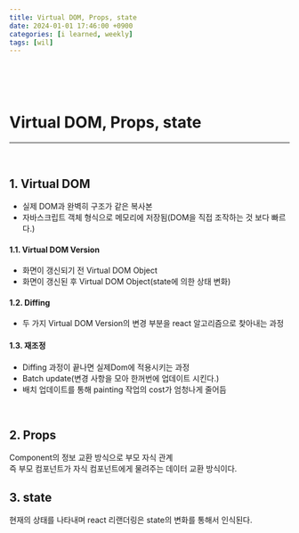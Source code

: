 ```yaml
---
title: Virtual DOM, Props, state
date: 2024-01-01 17:46:00 +0900
categories: [i learned, weekly]
tags: [wil]
---
```

<br>
<br>
<br>

# Virtual DOM, Props, state
---
<br>

## 1. Virtual DOM
- 실제 DOM과 완벽히 구조가 같은 복사본
- 자바스크립트 객체 형식으로 메모리에 저장됨(DOM을 직접 조작하는 것 보다 빠르다.)

#### 1.1. Virtual DOM Version
- 화면이 갱신되기 전 Virtual DOM Object
- 화면이 갱신된 후 Virtual DOM Object(state에 의한 상태 변화)

#### 1.2. Diffing
- 두 가지 Virtual DOM Version의 변경 부분을 react 알고리즘으로 찾아내는 과정

#### 1.3. 재조정
- Diffing 과정이 끝나면 실제Dom에 적용시키는 과정
- Batch update(변경 사항을 모아 한꺼번에 업데이트 시킨다.)
- 배치 업데이트를 통해 painting 작업의 cost가 엄청나게 줄어듬
<br>

## 2. Props
Component의 정보 교환 방식으로 부모 자식 관계   
즉 부모 컴포넌트가 자식 컴포넌트에게 물려주는 데이터 교환 방식이다.
<br>

## 3. state
현재의 상태를 나타내며 react 리랜더링은 state의 변화를 통해서 인식된다.   